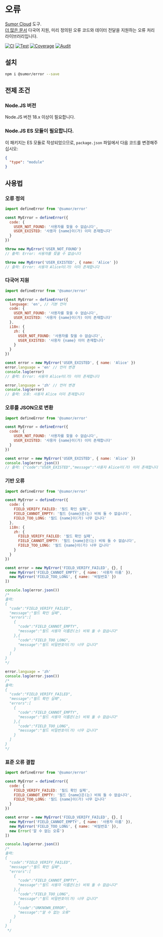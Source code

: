# 오류

[Sumor Cloud](https://sumor.cloud) 도구.  
[더 많은 문서](https://sumor.cloud/error)
다국어 지원, 미리 정의된 오류 코드와 데이터 전달을 지원하는 오류 처리 라이브러리입니다.

[![CI](https://github.com/sumor-cloud/error/actions/workflows/ci.yml/badge.svg)](https://github.com/sumor-cloud/error/actions/workflows/ci.yml)
[![Test](https://github.com/sumor-cloud/error/actions/workflows/ut.yml/badge.svg)](https://github.com/sumor-cloud/error/actions/workflows/ut.yml)
[![Coverage](https://github.com/sumor-cloud/error/actions/workflows/coverage.yml/badge.svg)](https://github.com/sumor-cloud/error/actions/workflows/coverage.yml)
[![Audit](https://github.com/sumor-cloud/error/actions/workflows/audit.yml/badge.svg)](https://github.com/sumor-cloud/error/actions/workflows/audit.yml)

## 설치

```bash
npm i @sumor/error --save
```

## 전제 조건

### Node.JS 버전

Node.JS 버전 18.x 이상이 필요합니다.

### Node.JS ES 모듈이 필요합니다.

이 패키지는 ES 모듈로 작성되었으므로, `package.json` 파일에서 다음 코드를 변경해주십시오:

```json
{
  "type": "module"
}
```

## 사용법

### 오류 정의

```js
import defineError from '@sumor/error'

const MyError = defineError({
  code: {
    USER_NOT_FOUND: '사용자를 찾을 수 없습니다',
    USER_EXISTED: '사용자 {name}이(가) 이미 존재합니다'
  }
})

throw new MyError('USER_NOT_FOUND')
// 출력: Error: 사용자를 찾을 수 없습니다

throw new MyError('USER_EXISTED', { name: 'Alice' })
// 출력: Error: 사용자 Alice이(가) 이미 존재합니다
```

### 다국어 지원

```js
import defineError from '@sumor/error'

const MyError = defineError({
  language: 'en', // 기본 언어
  code: {
    USER_NOT_FOUND: '사용자를 찾을 수 없습니다',
    USER_EXISTED: '사용자 {name}이(가) 이미 존재합니다'
  },
  i18n: {
    zh: {
      USER_NOT_FOUND: '사용자를 찾을 수 없습니다',
      USER_EXISTED: '사용자 {name} 이미 존재합니다'
    }
  }
})

const error = new MyError('USER_EXISTED', { name: 'Alice' })
error.language = 'en' // 언어 변경
console.log(error)
// 출력: Error: 사용자 Alice이(가) 이미 존재합니다

error.language = 'zh' // 언어 변경
console.log(error)
// 출력: 오류: 사용자 Alice 이미 존재합니다
```

### 오류를 JSON으로 변환

```js
import defineError from '@sumor/error'

const MyError = defineError({
  code: {
    USER_NOT_FOUND: '사용자를 찾을 수 없습니다',
    USER_EXISTED: '사용자 {name}이(가) 이미 존재합니다'
  }
})

const error = new MyError('USER_EXISTED', { name: 'Alice' })
console.log(error.json())
// 출력: {"code":"USER_EXISTED","message":"사용자 Alice이(가) 이미 존재합니다"}
```

### 기반 오류

```js
import defineError from '@sumor/error'

const MyError = defineError({
  code: {
    FIELD_VERIFY_FAILED: '필드 확인 실패',
    FIELD_CANNOT_EMPTY: '필드 {name}은(는) 비워 둘 수 없습니다',
    FIELD_TOO_LONG: '필드 {name}이(가) 너무 깁니다'
  },
  i18n: {
    zh: {
      FIELD_VERIFY_FAILED: '필드 확인 실패',
      FIELD_CANNOT_EMPTY: '필드 {name}은(는) 비워 둘 수 없습니다',
      FIELD_TOO_LONG: '필드 {name}이(가) 너무 깁니다'
    }
  }
})

const error = new MyError('FIELD_VERIFY_FAILED', {}, [
  new MyError('FIELD_CANNOT_EMPTY', { name: '사용자 이름' }),
  new MyError('FIELD_TOO_LONG', { name: '비밀번호' })
])

console.log(error.json())
/* 
출력: 
{
  "code":"FIELD_VERIFY_FAILED",
  "message":"필드 확인 실패",
  "errors":[
    {
      "code":"FIELD_CANNOT_EMPTY",
      "message":"필드 사용자 이름은(는) 비워 둘 수 없습니다"
    },{
      "code":"FIELD_TOO_LONG",
      "message":"필드 비밀번호이(가) 너무 깁니다"
    }
  ]
}
*/

error.language = 'zh'
console.log(error.json())
/*
출력:
{
  "code":"FIELD_VERIFY_FAILED",
  "message":"필드 확인 실패",
  "errors":[
    {
      "code":"FIELD_CANNOT_EMPTY",
      "message":"필드 사용자 이름은(는) 비워 둘 수 없습니다"
    },{
      "code":"FIELD_TOO_LONG",
      "message":"필드 비밀번호이(가) 너무 깁니다"
    }
  ]
}
*/
```

### 표준 오류 결합

```js
import defineError from '@sumor/error'

const MyError = defineError({
  code: {
    FIELD_VERIFY_FAILED: '필드 확인 실패',
    FIELD_CANNOT_EMPTY: '필드 {name}은(는) 비워 둘 수 없습니다',
    FIELD_TOO_LONG: '필드 {name}이(가) 너무 깁니다'
  }
})

const error = new MyError('FIELD_VERIFY_FAILED', {}, [
  new MyError('FIELD_CANNOT_EMPTY', { name: '사용자 이름' }),
  new MyError('FIELD_TOO_LONG', { name: '비밀번호' }),
  new Error('알 수 없는 오류')
])

console.log(error.json())
/*
출력:
{
  "code":"FIELD_VERIFY_FAILED",
  "message":"필드 확인 실패",
  "errors":[
    {
      "code":"FIELD_CANNOT_EMPTY",
      "message":"필드 사용자 이름은(는) 비워 둘 수 없습니다"
    },{
      "code":"FIELD_TOO_LONG",
      "message":"필드 비밀번호이(가) 너무 깁니다"
    },{
      "code":"UNKNOWN_ERROR",
      "message":"알 수 없는 오류"
    }
  ]
}
 */
```
